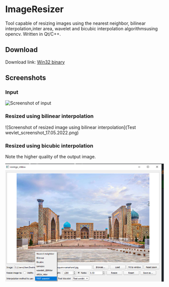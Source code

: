 
# ImageResizer
Tool capable of resizing images using the nearest neighbor, bilinear interpolation,inter area, wavelet and bicubic interpolation algorithmsusing opencv. Written in Qt/C++.

## Download
Download link: [Win32 binary](https://github.com/botir2/RasimGa_ishlov.git)

## Screenshots

### Input
![Screenshot of input](Untitled.png)

### Resized using bilinear interpolation
![Screenshot of resized image using bilinear interpolation](Test wevlet_screenshot_17.05.2022.png)

### Resized using bicubic interpolation
Note the higher quality of the output image.  

![Screenshot of resized image using bicubic interpolation](Screenshot.png)
